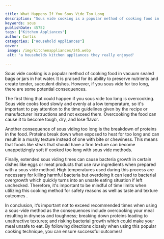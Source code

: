 ```yaml
---

title: What Happens If You Sous Vide Too Long
description: "Sous vide cooking is a popular method of cooking food in vacuum sealed bags or jars in hot water. It is praised for its ability to...get the full scoop"
keywords: sous
publishDate: 45752
tags: ["Kitchen Appliances"]
author: Curtis
categories: ["Household Appliances"]
cover: 
 image: /img/kitchenappliances/245.webp
 alt: 'a households kitchen appliances they really enjoyed'

---
```


Sous vide cooking is a popular method of cooking food in vacuum sealed bags or jars in hot water. It is praised for its ability to preserve nutrients and create tender, succulent dishes. However, if you sous vide for too long, there are some potential consequences. 

The first thing that could happen if you sous vide too long is overcooking. Sous vide cooks food slowly and evenly at a low temperature, so it's important to pay attention to the time guidelines given by the recipe or manufacturer instructions and not exceed them. Overcooking the food can cause it to become tough, dry, and lose flavor. 

Another consequence of sous viding too long is the breakdown of proteins in the food. Proteins break down when exposed to heat for too long and can result in a mushy texture instead of one with bite or chewiness. This means that foods like steak that should have a firm texture can become unappetizingly soft if cooked too long with sous vide methods. 

Finally, extended sous viding times can cause bacteria growth in certain dishes like eggs or meat products that use raw ingredients when prepared with a sous vide method. High temperatures used during this process are necessary for killing harmful bacteria but overdoing it can lead to bacterial overgrowth which quickly turns into an unsafe eating situation if left unchecked. Therefore, it's important to be mindful of time limits when utilizing this cooking method for safety reasons as well as taste and texture outcomes . 

In conclusion, it’s important not to exceed recommended times when using a sous-vide method as the consequences include overcooking your meal resulting in dryness and toughness; breaking down proteins leading to unattractive textures; and risking bacterial growth which could make your meal unsafe to eat. By following directions closely when using this popular cooking technique, you can ensure successful outcomes!
